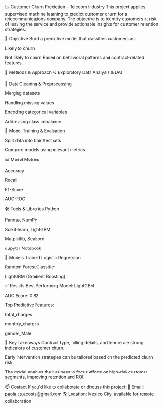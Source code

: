 📉 Customer Churn Prediction – Telecom Industry
This project applies supervised machine learning to predict customer churn for a telecommunications company. The objective is to identify customers at risk of leaving the service and provide actionable insights for customer retention strategies.

🎯 Objective
Build a predictive model that classifies customers as:

Likely to churn

Not likely to churn
Based on behavioral patterns and contract-related features.

🧠 Methods & Approach
🔍 Exploratory Data Analysis (EDA)

🧹 Data Cleaning & Preprocessing

Merging datasets

Handling missing values

Encoding categorical variables

Addressing class imbalance

🤖 Model Training & Evaluation

Split data into train/test sets

Compare models using relevant metrics

📊 Model Metrics

Accuracy

Recall

F1-Score

AUC-ROC

🛠️ Tools & Libraries
Python

Pandas, NumPy

Scikit-learn, LightGBM

Matplotlib, Seaborn

Jupyter Notebook

🤖 Models Trained
Logistic Regression

Random Forest Classifier

LightGBM (Gradient Boosting)

✅ Results
Best Performing Model: LightGBM

AUC Score: 0.82

Top Predictive Features:

total_charges

monthly_charges

gender_Male

📌 Key Takeaways
Contract type, billing details, and tenure are strong indicators of customer churn.

Early intervention strategies can be tailored based on the predicted churn risk.

The model enables the business to focus efforts on high-risk customer segments, improving retention and ROI.

📫 Contact
If you'd like to collaborate or discuss this project:
📧 Email: paola.cs.acosta@gmail.com
🌎 Location: Mexico City, available for remote collaboration

